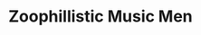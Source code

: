 ---
_schema: default
title: Zoophillistic Music Men
link: https://www.geocaching.com/geocache/GC8YT0T
owner: Brewer Fan Club
log_date: 2020-10-14 00:00:00
log_type: Note
display_coords: N 41° 27.300' W 074° 24.900'
latitude: '41.455'
longitude: '-74.415'
first_stage: false
bogus: true
zhanna_log: Rich logged this geocache for both of us.
rich_log: >-
  Howdy, Brewer Fan Club\! (Wish we knew what, if any, the inference here is.)


  Once again you’ve kept us chasing our tails on-and-off for several weeks, with
  many red herrings to lead us astray and byzantine rabbit holes down which to
  get lost\! Then Zhanna came across a resource that sparked an idea. A similar
  type of solution that we actually did attempt, but not with the correct
  arrangement. This one did the trick, however, and gave us the green, finally.
  As is the case regarding your other puzzle caches around the Middletown area,
  we don’t get out this way very often, but if and when we do, we have added
  this to our growing list of intended geo-hunts. Thanks for yet another fun
  mystery challenge\!


  ~Rich in NEPA~ and Zhanna
post_id: 12673
---
